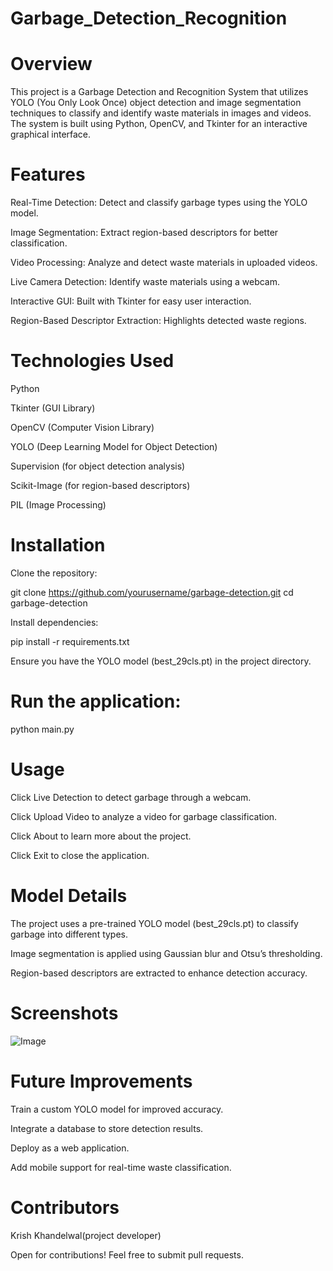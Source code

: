 # Garbage_Detection_Recognition

# Overview

This project is a Garbage Detection and Recognition System that utilizes YOLO (You Only Look Once) object detection and image segmentation techniques to classify and identify waste materials in images and videos. The system is built using Python, OpenCV, and Tkinter for an interactive graphical interface.

# Features

Real-Time Detection: Detect and classify garbage types using the YOLO model.

Image Segmentation: Extract region-based descriptors for better classification.

Video Processing: Analyze and detect waste materials in uploaded videos.

Live Camera Detection: Identify waste materials using a webcam.

Interactive GUI: Built with Tkinter for easy user interaction.

Region-Based Descriptor Extraction: Highlights detected waste regions.

# Technologies Used

Python

Tkinter (GUI Library)

OpenCV (Computer Vision Library)

YOLO (Deep Learning Model for Object Detection)

Supervision (for object detection analysis)

Scikit-Image (for region-based descriptors)

PIL (Image Processing)

# Installation

Clone the repository:

git clone https://github.com/yourusername/garbage-detection.git
cd garbage-detection

Install dependencies:

pip install -r requirements.txt

Ensure you have the YOLO model (best_29cls.pt) in the project directory.

# Run the application:

python main.py

# Usage

Click Live Detection to detect garbage through a webcam.

Click Upload Video to analyze a video for garbage classification.

Click About to learn more about the project.

Click Exit to close the application.

# Model Details

The project uses a pre-trained YOLO model (best_29cls.pt) to classify garbage into different types.

Image segmentation is applied using Gaussian blur and Otsu’s thresholding.

Region-based descriptors are extracted to enhance detection accuracy.

# Screenshots

![Image](https://github.com/user-attachments/assets/2ef81aff-bdd9-4be3-8ca7-df7d154e529a)


# Future Improvements

Train a custom YOLO model for improved accuracy.

Integrate a database to store detection results.

Deploy as a web application.

Add mobile support for real-time waste classification.

# Contributors

Krish Khandelwal(project developer)

Open for contributions! Feel free to submit pull requests.
